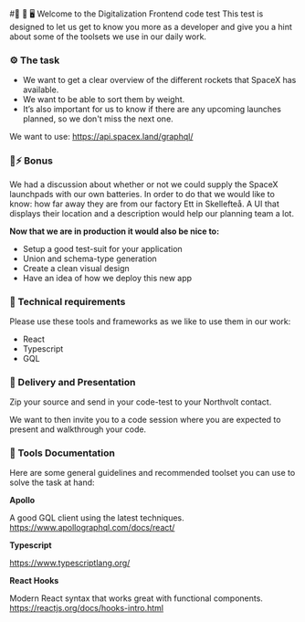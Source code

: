 
#🌈 📱 🖥   Welcome to the Digitalization Frontend code test 
This test is designed to let us get to know you more as a developer and give you a hint about some of the toolsets we use in our daily work. 

### ⚙️  The task
- We want to get a clear overview of the different rockets that SpaceX has available.
- We want to be able to sort them by weight. 
- It’s also important for us to know if there are any upcoming launches planned, so we don't miss the next one. 

We want to use: https://api.spacex.land/graphql/

### 🔋⚡️ Bonus
We had a discussion about whether or not we could supply the SpaceX launchpads with our own batteries. In order to do that we would like to know: how far away they are from our factory Ett in Skellefteå.  A UI that displays their location and a description would help our planning team a lot. 

**Now that we are in production it would also be nice to:**

- Setup a good test-suit for your application
- Union and schema-type generation
- Create a clean visual design
- Have an idea of how we deploy this new app

### 🤖  Technical requirements
Please use these tools and frameworks as we like to use them in our work:

- React 
- Typescript
- GQL

### 🎉  Delivery and Presentation
Zip your source and send in your code-test to your Northvolt contact.

We want to then invite you to a code session where you are expected to present and walkthrough your code. 

### 📖  Tools Documentation
Here are some general guidelines and recommended toolset you can use to solve the task at hand:


**Apollo**

A good GQL client using the latest techniques. 
https://www.apollographql.com/docs/react/


**Typescript**

https://www.typescriptlang.org/


**React Hooks**

Modern React syntax that works great with functional components.
https://reactjs.org/docs/hooks-intro.html
